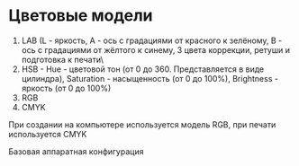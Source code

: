 # Цветовые модели

1. LAB (L - яркость, A - ось с градациями от красного к зелёному, B - ось с градациями от жёлтого к синему, 3 цвета коррекции, ретуши и подготовка к печати\
2. HSB - Hue - цветовой тон (от 0 до 360. Представляется в виде цилиндра), Saturation - насыщенность (от 0 до 100%), Brightness - яркость (от 0 до 100%)
3. RGB 
4. CMYK 


При создании на компьютере используется модель RGB, при печати используется CMYK

Базовая аппаратная конфигурация